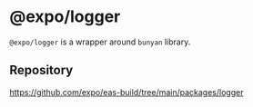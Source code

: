 # @expo/logger

`@expo/logger` is a wrapper around `bunyan` library.

## Repository

https://github.com/expo/eas-build/tree/main/packages/logger
